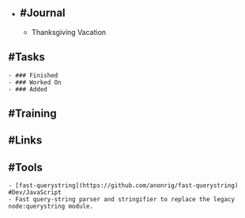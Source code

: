 - ## #Journal
	- Thanksgiving Vacation
## #Tasks
	- ### Finished
	- ### Worked On
	- ### Added
## #Training
## #Links
## #Tools
	- [fast-querystring](https://github.com/anonrig/fast-querystring) #Dev/JavaScript
	- Fast query-string parser and stringifier to replace the legacy node:querystring module.